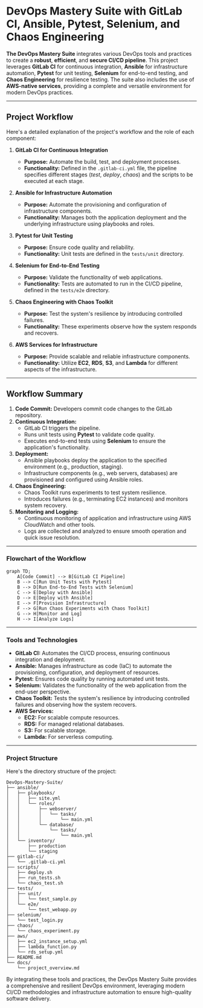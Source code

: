 # DevOps Mastery Suite with GitLab CI, Ansible, Pytest, Selenium, and Chaos Engineering

**The DevOps Mastery Suite** integrates various DevOps tools and practices to create a **robust**, **efficient**, and **secure CI/CD pipeline**. This project leverages **GitLab CI** for continuous integration, **Ansible** for infrastructure automation, **Pytest** for unit testing, **Selenium** for end-to-end testing, and **Chaos Engineering** for resilience testing. The suite also includes the use of **AWS-native services**, providing a complete and versatile environment for modern DevOps practices.

---

## Project Workflow

Here's a detailed explanation of the project's workflow and the role of each component:

1. **GitLab CI for Continuous Integration**
   - **Purpose:** Automate the build, test, and deployment processes.
   - **Functionality:** Defined in the `.gitlab-ci.yml` file, the pipeline specifies different stages (*test*, *deploy*, *chaos*) and the scripts to be executed at each stage.

2. **Ansible for Infrastructure Automation**
   - **Purpose:** Automate the provisioning and configuration of infrastructure components.
   - **Functionality:** Manages both the application deployment and the underlying infrastructure using playbooks and roles.

3. **Pytest for Unit Testing**
   - **Purpose:** Ensure code quality and reliability.
   - **Functionality:** Unit tests are defined in the `tests/unit` directory.

4. **Selenium for End-to-End Testing**
   - **Purpose:** Validate the functionality of web applications.
   - **Functionality:** Tests are automated to run in the CI/CD pipeline, defined in the `tests/e2e` directory.

5. **Chaos Engineering with Chaos Toolkit**
   - **Purpose:** Test the system's resilience by introducing controlled failures.
   - **Functionality:** These experiments observe how the system responds and recovers.

6. **AWS Services for Infrastructure**
   - **Purpose:** Provide scalable and reliable infrastructure components.
   - **Functionality:** Utilize **EC2**, **RDS**, **S3**, and **Lambda** for different aspects of the infrastructure.

---

## Workflow Summary

1. **Code Commit:** Developers commit code changes to the GitLab repository.
2. **Continuous Integration:**
   - GitLab CI triggers the pipeline.
   - Runs unit tests using **Pytest** to validate code quality.
   - Executes end-to-end tests using **Selenium** to ensure the application's functionality.
3. **Deployment:**
   - Ansible playbooks deploy the application to the specified environment (e.g., production, staging).
   - Infrastructure components (e.g., web servers, databases) are provisioned and configured using Ansible roles.
4. **Chaos Engineering:**
   - Chaos Toolkit runs experiments to test system resilience.
   - Introduces failures (e.g., terminating EC2 instances) and monitors system recovery.
5. **Monitoring and Logging:**
   - Continuous monitoring of application and infrastructure using AWS CloudWatch and other tools.
   - Logs are collected and analyzed to ensure smooth operation and quick issue resolution.

---

### Flowchart of the Workflow

```mermaid
graph TD;
    A[Code Commit] --> B[GitLab CI Pipeline]
    B --> C[Run Unit Tests with Pytest]
    B --> D[Run End-to-End Tests with Selenium]
    C --> E[Deploy with Ansible]
    D --> E[Deploy with Ansible]
    E --> F[Provision Infrastructure]
    F --> G[Run Chaos Experiments with Chaos Toolkit]
    G --> H[Monitor and Log]
    H --> I[Analyze Logs]
```

---



### Tools and Technologies

- **GitLab CI:** Automates the CI/CD process, ensuring continuous integration and deployment.
- **Ansible:** Manages infrastructure as code (IaC) to automate the provisioning, configuration, and deployment of resources.
- **Pytest:** Ensures code quality by running automated unit tests.
- **Selenium:** Validates the functionality of the web application from the end-user perspective.
- **Chaos Toolkit:** Tests the system's resilience by introducing controlled failures and observing how the system recovers.
- **AWS Services:**
  - **EC2:** For scalable compute resources.
  - **RDS:** For managed relational databases.
  - **S3:** For scalable storage.
  - **Lambda:** For serverless computing.

---

### Project Structure

Here's the directory structure of the project:

```
DevOps-Mastery-Suite/
├── ansible/
│   ├── playbooks/
│   │   ├── site.yml
│   │   └── roles/
│   │       ├── webserver/
│   │       │   └── tasks/
│   │       │       └── main.yml
│   │       └── database/
│   │           └── tasks/
│   │               └── main.yml
│   └── inventory/
│       ├── production
│       └── staging
├── gitlab-ci/
│   └── .gitlab-ci.yml
├── scripts/
│   ├── deploy.sh
│   ├── run_tests.sh
│   └── chaos_test.sh
├── tests/
│   ├── unit/
│   │   └── test_sample.py
│   └── e2e/
│       └── test_webapp.py
├── selenium/
│   └── test_login.py
├── chaos/
│   └── chaos_experiment.py
├── aws/
│   ├── ec2_instance_setup.yml
│   ├── lambda_function.py
│   └── rds_setup.yml
├── README.md
└── docs/
    └── project_overview.md
```

By integrating these tools and practices, the DevOps Mastery Suite provides a comprehensive and resilient DevOps environment, leveraging modern CI/CD methodologies and infrastructure automation to ensure high-quality software delivery.

